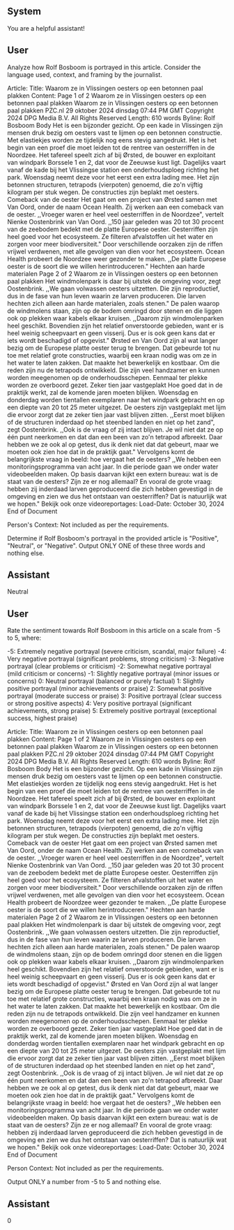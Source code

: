 ## System

You are a helpful assistant!

## User


Analyze how Rolf Bosboom is portrayed in this article. Consider the language used, context, and framing by the journalist.

Article:
Title: Waarom ze in Vlissingen oesters op een betonnen paal plakken
Content: Page 1 of 2
Waarom ze in Vlissingen oesters op een betonnen paal plakken
Waarom ze in Vlissingen oesters op een betonnen paal plakken
PZC.nl
29 oktober 2024 dinsdag 07:44 PM GMT
Copyright 2024 DPG Media B.V. All Rights Reserved
Length: 610 words
Byline: Rolf Bosboom
Body
Het is een bijzonder gezicht. Op een kade in Vlissingen zijn mensen druk bezig om oesters vast te lijmen op een 
betonnen constructie. Met elastiekjes worden ze tijdelijk nog eens stevig aangedrukt. Het is het begin van een proef 
die moet leiden tot de rentree van oesterriffen in de Noordzee.
Het tafereel speelt zich af bij Ørsted, de bouwer en exploitant van windpark Borssele 1 en 2, dat voor de Zeeuwse 
kust ligt. Dagelijks vaart vanaf de kade bij het Vlissingse station een onderhoudsploeg richting het park. Woensdag 
neemt deze voor het eerst een extra lading mee. Het zijn betonnen structuren, tetrapods (vierpoten) genoemd, die 
zo'n vijftig kilogram per stuk wegen. De constructies zijn beplakt met oesters.
Comeback van de oester
Het gaat om een project van Ørsted samen met Van Oord, onder de naam Ocean Health. Zij werken aan een 
comeback van de oester. ,,Vroeger waren er heel veel oesterriffen in de Noordzee", vertelt Nienke Oostenbrink van 
Van Oord. ,,150 jaar geleden was 20 tot 30 procent van de zeebodem bedekt met de platte Europese oester. 
Oesterriffen zijn heel goed voor het ecosysteem. Ze filteren afvalstoffen uit het water en zorgen voor meer 
biodiversiteit."
Door verschillende oorzaken zijn de riffen vrijwel verdwenen, met alle gevolgen van dien voor het ecosysteem. 
Ocean Health probeert de Noordzee weer gezonder te maken. ,,De platte Europese oester is de soort die we willen 
herintroduceren."
Hechten aan harde materialen
Page 2 of 2
Waarom ze in Vlissingen oesters op een betonnen paal plakken
Het windmolenpark is daar bij uitstek de omgeving voor, zegt Oostenbrink. ,,We gaan volwassen oesters uitzetten. 
Die zijn reproductief, dus in de fase van hun leven waarin ze larven produceren. Die larven hechten zich alleen aan 
harde materialen, zoals stenen." De palen waarop de windmolens staan, zijn op de bodem omringd door stenen en 
die liggen ook op plekken waar kabels elkaar kruisen. ,,Daarom zijn windmolenparken heel geschikt. Bovendien zijn 
het relatief onverstoorde gebieden, want er is heel weinig scheepvaart en geen visserij. Dus er is ook geen kans dat 
er iets wordt beschadigd of opgevist."
Ørsted en Van Oord zijn al wat langer bezig om de Europese platte oester terug te brengen. Dat gebeurde tot nu 
toe met relatief grote constructies, waarbij een kraan nodig was om ze in het water te laten zakken. Dat maakte het 
bewerkelijk en kostbaar. Om die reden zijn nu de tetrapods ontwikkeld. Die zijn veel handzamer en kunnen worden 
meegenomen op de onderhoudsschepen. Eenmaal ter plekke worden ze overboord gezet.
Zeker tien jaar vastgeplakt
Hoe goed dat in de praktijk werkt, zal de komende jaren moeten blijken. Woensdag en donderdag worden tientallen 
exemplaren naar het windpark gebracht en op een diepte van 20 tot 25 meter uitgezet. De oesters zijn vastgeplakt 
met lijm die ervoor zorgt dat ze zeker tien jaar vast blijven zitten. ,,Eerst moet blijken of de structuren inderdaad op 
het steenbed landen en niet op het zand", zegt Oostenbrink. ,,Ook is de vraag of zij intact blijven. Je wil niet dat ze 
op één punt neerkomen en dat dan een been van zo'n tetrapod afbreekt. Daar hebben we ze ook al op getest, dus 
ik denk niet dat dat gebeurt, maar we moeten ook zien hoe dat in de praktijk gaat."
Vervolgens komt de belangrijkste vraag in beeld: hoe vergaat het de oesters? ,,We hebben een 
monitoringsprogramma van acht jaar. In die periode gaan we onder water videobeelden maken. Op basis daarvan 
kijkt een extern bureau: wat is de staat van de oesters? Zijn ze er nog allemaal? En vooral de grote vraag: hebben 
zij inderdaad larven geproduceerd die zich hebben gevestigd in de omgeving en zien we dus het ontstaan van 
oesterriffen? Dat is natuurlijk wat we hopen."
Bekijk ook onze videoreportages:
Load-Date: October 30, 2024
End of Document

Person's Context: Not included as per the requirements.

Determine if Rolf Bosboom's portrayal in the provided article is "Positive", "Neutral", or "Negative".
Output ONLY ONE of these three words and nothing else.


## Assistant

Neutral

## User


Rate the sentiment towards Rolf Bosboom in this article on a scale from -5 to 5, where:

-5: Extremely negative portrayal (severe criticism, scandal, major failure)
-4: Very negative portrayal (significant problems, strong criticism)
-3: Negative portrayal (clear problems or criticism)
-2: Somewhat negative portrayal (mild criticism or concerns)
-1: Slightly negative portrayal (minor issues or concerns)
0: Neutral portrayal (balanced or purely factual)
1: Slightly positive portrayal (minor achievements or praise)
2: Somewhat positive portrayal (moderate success or praise)
3: Positive portrayal (clear success or strong positive aspects)
4: Very positive portrayal (significant achievements, strong praise)
5: Extremely positive portrayal (exceptional success, highest praise)

Article:
Title: Waarom ze in Vlissingen oesters op een betonnen paal plakken
Content: Page 1 of 2
Waarom ze in Vlissingen oesters op een betonnen paal plakken
Waarom ze in Vlissingen oesters op een betonnen paal plakken
PZC.nl
29 oktober 2024 dinsdag 07:44 PM GMT
Copyright 2024 DPG Media B.V. All Rights Reserved
Length: 610 words
Byline: Rolf Bosboom
Body
Het is een bijzonder gezicht. Op een kade in Vlissingen zijn mensen druk bezig om oesters vast te lijmen op een 
betonnen constructie. Met elastiekjes worden ze tijdelijk nog eens stevig aangedrukt. Het is het begin van een proef 
die moet leiden tot de rentree van oesterriffen in de Noordzee.
Het tafereel speelt zich af bij Ørsted, de bouwer en exploitant van windpark Borssele 1 en 2, dat voor de Zeeuwse 
kust ligt. Dagelijks vaart vanaf de kade bij het Vlissingse station een onderhoudsploeg richting het park. Woensdag 
neemt deze voor het eerst een extra lading mee. Het zijn betonnen structuren, tetrapods (vierpoten) genoemd, die 
zo'n vijftig kilogram per stuk wegen. De constructies zijn beplakt met oesters.
Comeback van de oester
Het gaat om een project van Ørsted samen met Van Oord, onder de naam Ocean Health. Zij werken aan een 
comeback van de oester. ,,Vroeger waren er heel veel oesterriffen in de Noordzee", vertelt Nienke Oostenbrink van 
Van Oord. ,,150 jaar geleden was 20 tot 30 procent van de zeebodem bedekt met de platte Europese oester. 
Oesterriffen zijn heel goed voor het ecosysteem. Ze filteren afvalstoffen uit het water en zorgen voor meer 
biodiversiteit."
Door verschillende oorzaken zijn de riffen vrijwel verdwenen, met alle gevolgen van dien voor het ecosysteem. 
Ocean Health probeert de Noordzee weer gezonder te maken. ,,De platte Europese oester is de soort die we willen 
herintroduceren."
Hechten aan harde materialen
Page 2 of 2
Waarom ze in Vlissingen oesters op een betonnen paal plakken
Het windmolenpark is daar bij uitstek de omgeving voor, zegt Oostenbrink. ,,We gaan volwassen oesters uitzetten. 
Die zijn reproductief, dus in de fase van hun leven waarin ze larven produceren. Die larven hechten zich alleen aan 
harde materialen, zoals stenen." De palen waarop de windmolens staan, zijn op de bodem omringd door stenen en 
die liggen ook op plekken waar kabels elkaar kruisen. ,,Daarom zijn windmolenparken heel geschikt. Bovendien zijn 
het relatief onverstoorde gebieden, want er is heel weinig scheepvaart en geen visserij. Dus er is ook geen kans dat 
er iets wordt beschadigd of opgevist."
Ørsted en Van Oord zijn al wat langer bezig om de Europese platte oester terug te brengen. Dat gebeurde tot nu 
toe met relatief grote constructies, waarbij een kraan nodig was om ze in het water te laten zakken. Dat maakte het 
bewerkelijk en kostbaar. Om die reden zijn nu de tetrapods ontwikkeld. Die zijn veel handzamer en kunnen worden 
meegenomen op de onderhoudsschepen. Eenmaal ter plekke worden ze overboord gezet.
Zeker tien jaar vastgeplakt
Hoe goed dat in de praktijk werkt, zal de komende jaren moeten blijken. Woensdag en donderdag worden tientallen 
exemplaren naar het windpark gebracht en op een diepte van 20 tot 25 meter uitgezet. De oesters zijn vastgeplakt 
met lijm die ervoor zorgt dat ze zeker tien jaar vast blijven zitten. ,,Eerst moet blijken of de structuren inderdaad op 
het steenbed landen en niet op het zand", zegt Oostenbrink. ,,Ook is de vraag of zij intact blijven. Je wil niet dat ze 
op één punt neerkomen en dat dan een been van zo'n tetrapod afbreekt. Daar hebben we ze ook al op getest, dus 
ik denk niet dat dat gebeurt, maar we moeten ook zien hoe dat in de praktijk gaat."
Vervolgens komt de belangrijkste vraag in beeld: hoe vergaat het de oesters? ,,We hebben een 
monitoringsprogramma van acht jaar. In die periode gaan we onder water videobeelden maken. Op basis daarvan 
kijkt een extern bureau: wat is de staat van de oesters? Zijn ze er nog allemaal? En vooral de grote vraag: hebben 
zij inderdaad larven geproduceerd die zich hebben gevestigd in de omgeving en zien we dus het ontstaan van 
oesterriffen? Dat is natuurlijk wat we hopen."
Bekijk ook onze videoreportages:
Load-Date: October 30, 2024
End of Document

Person Context: Not included as per the requirements.

Output ONLY a number from -5 to 5 and nothing else.


## Assistant

0

